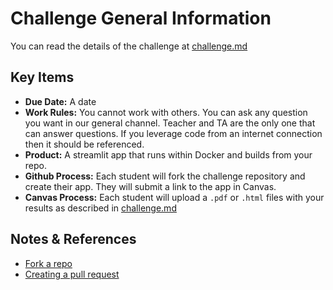 # Challenge General Information

You can read the details of the challenge at [challenge.md](challenge.md)

## Key Items

- __Due Date:__ A date
- __Work Rules:__ You cannot work with others.  You can ask any question you want in our general channel. Teacher and TA are the only one that can answer questions. If you leverage code from an internet connection then it should be referenced.
- __Product:__ A streamlit app that runs within Docker and builds from your repo.
- __Github Process:__ Each student will fork the challenge repository and create their app. They will submit a link to the app in Canvas.
- __Canvas Process:__ Each student will upload a `.pdf` or `.html` files with your results as described in [challenge.md](challenge.md)


## Notes & References

- [Fork a repo](https://docs.github.com/en/get-started/quickstart/fork-a-repo)
- [Creating a pull request](https://docs.github.com/en/pull-requests/collaborating-with-pull-requests/proposing-changes-to-your-work-with-pull-requests/creating-a-pull-request)
